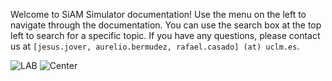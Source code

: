Welcome to SiAM Simulator documentation! Use the menu on the left to navigate through the documentation. You can use the search box at the top left to search for a specific topic. If you have any questions, please contact us at `[jesus.jover, aurelio.bermudez, rafael.casado] (at) uclm.es`.

![LAB](https://www.uclm.es/-/media/Files/C01-Centros/I3A/Imagenes/logowebi3a-uclm.ashx)
![Center](https://www.i3a.uclm.es/raap/wp-content/uploads/2016/04/LOGO-RAAP-Ingl%C3%A9s-e1461149901803.png ' :size=400px')


